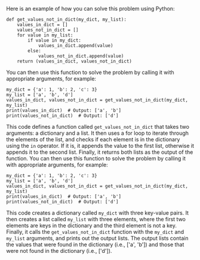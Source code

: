  
Here is an example of how you can solve this problem using Python:
```
def get_values_not_in_dict(my_dict, my_list):
    values_in_dict = []
    values_not_in_dict = []
    for value in my_list:
        if value in my_dict:
            values_in_dict.append(value)
        else:
            values_not_in_dict.append(value)
    return (values_in_dict, values_not_in_dict)
```
You can then use this function to solve the problem by calling it with appropriate arguments, for example:
```
my_dict = {'a': 1, 'b': 2, 'c': 3}
my_list = ['a', 'b', 'd']
values_in_dict, values_not_in_dict = get_values_not_in_dict(my_dict, my_list)
print(values_in_dict)  # Output: ['a', 'b']
print(values_not_in_dict)  # Output: ['d']
```
This code defines a function called `get_values_not_in_dict` that takes two arguments: a dictionary and a list. It then uses a for loop to iterate through the elements of the list, and checks if each element is in the dictionary using the `in` operator. If it is, it appends the value to the first list, otherwise it appends it to the second list. Finally, it returns both lists as the output of the function.
You can then use this function to solve the problem by calling it with appropriate arguments, for example:
```
my_dict = {'a': 1, 'b': 2, 'c': 3}
my_list = ['a', 'b', 'd']
values_in_dict, values_not_in_dict = get_values_not_in_dict(my_dict, my_list)
print(values_in_dict)  # Output: ['a', 'b']
print(values_not_in_dict)  # Output: ['d']
```
This code creates a dictionary called `my_dict` with three key-value pairs. It then creates a list called `my_list` with three elements, where the first two elements are keys in the dictionary and the third element is not a key. Finally, it calls the `get_values_not_in_dict` function with the `my_dict` and `my_list` arguments, and prints out the output lists. The output lists contain the values that were found in the dictionary (i.e., ['a', 'b']) and those that were not found in the dictionary (i.e., ['d']).